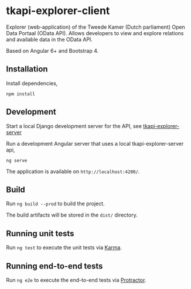 # tkapi-explorer-client

Explorer (web-application) of the Tweede Kamer (Dutch parliament) Open Data Portaal (OData API).
Allows developers to view and explore relations and available data in the OData API.

Based on Angular 6+ and Bootstrap 4.

## Installation

Install dependencies,
```
npm install
```

## Development

Start a local Django development server for the API, see [tkapi-explorer-server](https://github.com/openkamer/tkapi-explorer-server)

Run a development Angular server that uses a local tkapi-explorer-server api,
```
ng serve
```

The application is available on `http://localhost:4200/`.

## Build

Run `ng build --prod` to build the project.

The build artifacts will be stored in the `dist/` directory.

## Running unit tests

Run `ng test` to execute the unit tests via [Karma](https://karma-runner.github.io).

## Running end-to-end tests

Run `ng e2e` to execute the end-to-end tests via [Protractor](http://www.protractortest.org/).

